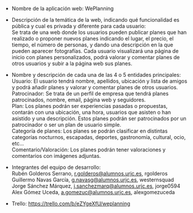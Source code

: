 - Nombre de la aplicación web: WePlanning</br>
- Descripción de la temática de la web, indicando qué funcionalidad es pública y cual es privada y diferente para cada usuario:</br>
Se trata de una web donde los usuarios pueden publicar planes que han realizado o proponer nuevos planes indicando el lugar, el precio, el tiempo, el número de personas, y dando una descripción en la que pueden aparecer fotografías. Cada usuario visualizará una página de inicio con planes personalizados, podrá valorar y comentar planes de otros usuarios y subir a la página web sus planes.

-  Nombre y descripción de cada una de las 4 o 5 entidades principales:</br>
Usuario: El usuario tendrá nombre, apellidos, ubicación y lista de amigos y podrá añadir planes y valorar y comentar planes de otros usuarios.</br>
Patrocinador: Se trata de un perfil de empresa que tendrá planes patrocinados, nombre, email, página web y seguidores.</br>
Plan: Los planes podrán ser experiencias pasadas o propuestas, contarán con una ubicación, una hora, usuarios que asisten o han asistido y una descripción. Estos planes podrán ser patrocinados por un patrocinador o ser un plan de usuario simple. </br>
Categoría de planes: Los planes se podrán clasificar en distintas categorías nocturnos, escapadas, deportes, gastronomía, cultural, ocio, etc...</br>
Comentario/Valoración: Los planes podrán tener valoraciones y comentarios con imágenes adjuntas.</br>

- Integrantes del equipo de desarrollo:</br> 
Rubén Golderos Serrano, r.golderos@alumnos.urjc.es, rgolderos</br>
Guillermo Navas García, g.navasg@alumnos.urjc.es, westernsquad</br>
Jorge Sánchez Márquez, j.sanchezmarq@alumnos.urjc.es, jorge0594</br>
Alex Gómez Uceda, a.gomezuc@alumnos.urjc.es, alexgomezuceda</br>

- Trello: https://trello.com/b/eZYgeXfU/weplanning


